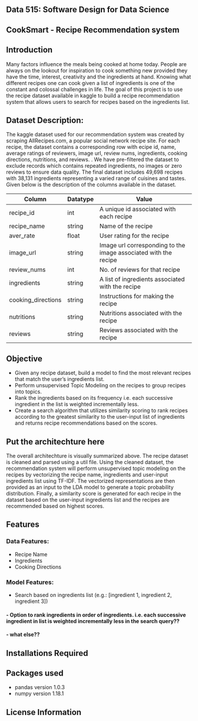 ## Data 515: Software Design for Data Science

## CookSmart - Recipe Recommendation system

## Introduction 

Many factors influence the meals being cooked at home today. People are always on the lookout for inspiration to cook something new provided they have the time, interest, creativity and the ingredients at hand. Knowing what different recipes one can cook given a list of ingredients is one of the constant and colossal challenges in life. The goal of this project is to use the recipe dataset available in kaggle to build a recipe recommendation system that allows users to search for recipes based on the ingredients list. 


## Dataset Description:

The kaggle dataset used for our recommendation system was created by scraping AllRecipes.com, a popular social network recipe site. For each recipe, the dataset contains a corresponding row with ecipe id, name, average ratings of reviewers, image url, review nums, ingredients, cooking directions, nutritions, and reviews. . We have pre-filtered the dataset to exclude records which contains repeated ingredients, no images or zero reviews to ensure data quality. The final dataset includes 49,698 recipes with 38,131 ingredients representing a varied range of cuisines and tastes. Given below is the description of the columns available in the dataset.

| Column | Datatype | Value |
| ------ | -------- | ----- |
| recipe_id | int | A unique id associated with each recipe |
| recipe_name | string | Name of the recipe |
| aver_rate | float | User rating for the recipe |
| image_url | string | Image url corresponding to the image associated with the recipe |
| review_nums | int | No. of reviews for that recipe |
| ingredients | string | A list of ingredients associated with the recipe |
| cooking_directions | string | Instructions for making the recipe |
| nutritions | string | Nutritions associated with the recipe |
| reviews | string | Reviews associated with the recipe |


## Objective

- Given any recipe dataset, build a model to find the most relevant recipes that match the user’s ingredients list.
- Perform unsupervised Topic Modeling on the recipes to group recipes into topics.
- Rank the ingredients based on its frequency i.e. each successive ingredient in the list is weighted incrementally less.
- Create a search algorithm that utilizes similarity scoring to rank recipes according to the greatest similarity to the user-input list of ingredients and returns recipe recommendations based on the scores. 

## Put the architechture here 

The overall architechture is visually summarized above. The recipe dataset is cleaned and parsed using a util file. Using the cleaned dataset, the recommendation system will perform unsupervised topic modeling on the recipes by vectorizing the recipe name, ingredients and user-input ingredients list using TF-IDF. The vectorized representations are then provided as an input to the LDA model to generate a topic probability distribution. Finally, a similarity score is generated for each recipe in the dataset based on the user-input ingredients list and the recipes are recommended based on highest scores. 

## Features

### Data Features:

- Recipe Name
- Ingredients
- Cooking Directions

### Model Features:

- Search based on ingredients list (e.g.: [ingredient 1, ingredient 2, ingredient 3])
#### - Option to rank ingredients in order of ingredients. i.e. each successive ingredient in list is weighted incrementally less in the search query??
#### - what else??

## Installations Required

## Packages used

- pandas version 1.0.3
- numpy version 1.18.1


## License Information

